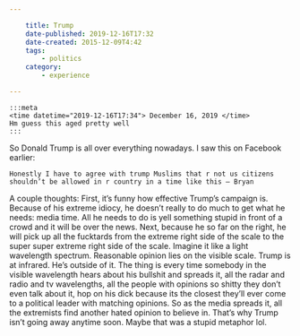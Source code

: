 ```yaml
---

    title: Trump 
    date-published: 2019-12-16T17:32
    date-created: 2015-12-09T4:42
    tags:
        - politics
    category:
        - experience

---
```


    :::meta
    <time datetime="2019-12-16T17:34"> December 16, 2019 </time>
    Hm guess this aged pretty well
    :::

So Donald Trump is all over everything nowadays. I saw this on Facebook earlier:

    Honestly I have to agree with trump Muslims that r not us citizens shouldn’t be allowed in r country in a time like this – Bryan

A couple thoughts: First, it’s funny how effective Trump’s campaign is. Because of his extreme idiocy, he doesn’t really to do much to get what he needs: media time. All he needs to do is yell something stupid in front of a crowd and it will be over the news. Next, because he so far on the right, he will pick up all the fucktards from the extreme right side of the scale to the super super extreme right side of the scale. Imagine it like a light wavelength spectrum. Reasonable opinion lies on the visible scale. Trump is at infrared. He’s outside of it. The thing is every time somebody in the visible wavelength hears about his bullshit and spreads it, all the radar and radio and tv wavelengths, all the people with opinions so shitty they don’t even talk about it, hop on his dick because its the closest they’ll ever come to a political leader with matching opinions. So as the media spreads it, all the extremists find another hated opinion to believe in. That’s why Trump isn’t going away anytime soon. Maybe that was a stupid metaphor lol.
